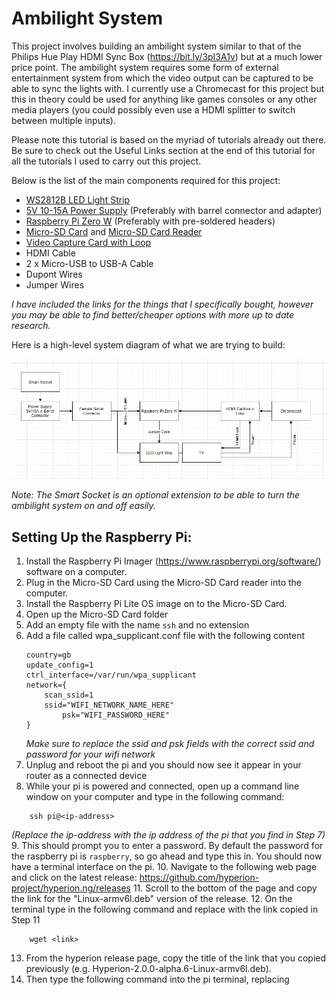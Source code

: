 # Ambilight System

This project involves building an ambilight system similar to that of the Philips Hue Play HDMI Sync Box (https://bit.ly/3pI3A1v) but at a much lower price point. 
The ambilight system requires some form of external entertainment system from which the video output can be captured to be able to sync the lights with. 
I currently use a Chromecast for this project but this in theory could be used for anything like games consoles or any other media players 
(you could possibly even use a HDMI splitter to switch between multiple inputs).

Please note this tutorial is based on the myriad of tutorials already out there. 
Be sure to check out the Useful Links section at the end of this tutorial for all the tutorials I used to carry out this project.

Below is the list of the main components required for this project:
- [WS2812B LED Light Strip](https://amzn.to/3pNuvZK)
- [5V 10-15A Power Supply](https://amzn.to/2P58nh3) (Preferably with barrel connector and adapter)
- [Raspberry Pi Zero W](https://thepihut.com/collections/all/products/raspberry-pi-zero-wh-with-pre-soldered-header) (Preferably with pre-soldered headers)
- [Micro-SD Card](https://thepihut.com/products/noobs-preinstalled-sd-card) and [Micro-SD Card Reader](https://thepihut.com/products/usb-2-0-microsd-card-reader-microsd-to-usb)
- [Video Capture Card with Loop](https://amzn.to/3aM0B3Z)
- HDMI Cable
- 2 x Micro-USB to USB-A Cable
- Dupont Wires
- Jumper Wires	

*I have included the links for the things that I specifically bought, however you may be able to find better/cheaper options with more up to date research.*

Here is a high-level system diagram of what we are trying to build:

![System Diagram](images/SystemDiagram.png)

*Note: The Smart Socket is an optional extension to be able to turn the ambilight system on and off easily.*

## Setting Up the Raspberry Pi:
1. Install the Raspberry Pi Imager (https://www.raspberrypi.org/software/) software on a computer.
2. Plug in the Micro-SD Card using the Micro-SD Card reader into the computer.
3. Install the Raspberry Pi Lite OS image on to the Micro-SD Card.
4. Open up the Micro-SD Card folder
5. Add an empty file with the name `ssh` and no extension
6. Add a file called wpa_supplicant.conf file with the following content
	```
	country=gb
	update_config=1
	ctrl_interface=/var/run/wpa_supplicant
	network={
		scan_ssid=1
		ssid="WIFI_NETWORK_NAME_HERE"
        	psk="WIFI_PASSWORD_HERE"
 	}
	```
	*Make sure to replace the ssid and psk fields with the correct ssid and password for your wifi network*
7. Unplug and reboot the pi and you should now see it appear in your router as a connected device
8. While your pi is powered and connected, open up a command line window on your computer and type in the following command:
```
	ssh pi@<ip-address>
``` 
*(Replace the ip-address with the ip address of the pi that you find in Step 7)*
9. This should prompt you to enter a password. By default the password for the raspberry pi is `raspberry`, so go ahead and type this in. You should now have a terminal interface on the pi.
10. Navigate to the following web page and click on the latest release: https://github.com/hyperion-project/hyperion.ng/releases
11. Scroll to the bottom of the page and copy the link for the "Linux-armv6l.deb" version of the release.
12. On the terminal type in the following command and replace <link> with the link copied in Step 11
```
	wget <link>
```
13. From the hyperion release page, copy the title of the link that you copied previously (e.g. Hyperion-2.0.0-alpha.6-Linux-armv6l.deb). 
14. Then type the following command into the pi terminal, replacing <title> with the title copied in Step 13:
```
	sudo dpkg -i <title>
```
15. Enter the following commands into the pi terminal:
```
	sudo systemctl disable --now hyperiond@pi
	sudo systemctl enable --now hyperiond@root
```
16. Once this has been done, reboot your pi and verify that it is running by navigating to <ip-address-of-pi>:8090 on a web browser on your computer. This should load up the Hyperion configuration page.

## Wiring up the LED Strip:
The WS2812B LED Strip has 3 inputs on a female connector like in the image below:

![Connector](images/connector.jpg)

Out of the 3 inputs, the red wire input is for the 5V power supply, the white wire input is for the ground and the green wire input is the data line to control the LED's. You will connect up the red and the white inputs to the power supply directly using jumper cables and then use a Dupont wire to connect the green input to GPIO18 on the pi. You will also need a jumper wire from a GND on the pi into the GND port of the power supply. I chose to wire it up so that the pi is also powered using the power supply, and I did this by stripping the USB-A end off of Micro-USB cable and then connecting that to the 5V and GND ports on the power supply. The wiring diagram below shows the full set up:

![Wiring Diagram](images/WiringDiagram.jpg)

This should provide power to the pi and enable the pi to communicate with the LED light strip. To provide video input to the pi, connect up the Chromecast to the video capture card and then connect the video capture card to the second micro-usb port on the pi. 

Ensure that the Video capture card is also connected to power.

You can then connect a HDMI cable from the video capture card to your TV to view the video being shown by the Chromecast. 

## Configuring Hyperion:
Now configuring Hyperion can be quite an involved task and can require some fine tuning before it is perfect. As such I am not going to go in depth into how to configure Hyperion, but instead can point you towards the hyperion configuration page:
https://docs.hyperion-project.org/en/user/Configuration.html

But here are a few things to make sure is configured correctly:
- Under Configuration > LED Hardware > LED Controller:
  - Ensure that the Controller type is set to ws281x
  - RGB Byte order will have to be experimented with (for the light strip I linked above I used GRB) 
  - Maximum LED Count should be the number of LED's you plan to use
  - GPIO number should be 18
- Under Configuration > LED Hardware > LED Layout:
  - Ensure that the correct number of LED's are listed for Top, Bottom, Left and Right
  - Input position can be used to move the starting position of the LED's

*If you have any issues or queries, please feel free to reach out to me at 08regib@googlemail.com*
